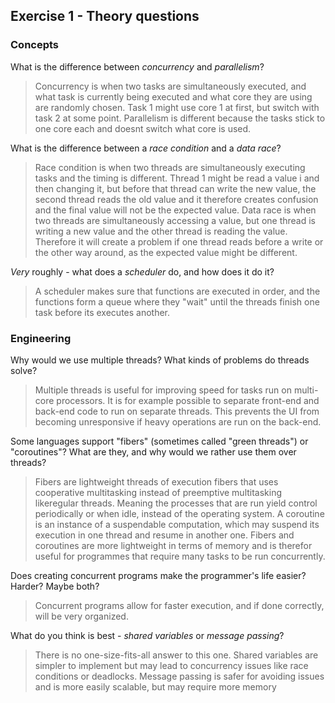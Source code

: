 ## Exercise 1 - Theory questions

### Concepts

What is the difference between *concurrency* and *parallelism*?
> Concurrency is when two tasks are simultaneously executed, and what task is currently being executed and what core they are using are randomly chosen. Task 1 might use core 1 at first, but switch with task 2 at some point. Parallelism is different because the tasks stick to one core each and doesnt switch what core is used.

What is the difference between a *race condition* and a *data race*? 
> Race condition is when two threads are simultaneously executing tasks and the timing is different. Thread 1 might be read a value i and then changing it, but before that thread can write the new value, the second thread reads the old value and it therefore creates confusion and the final value will not be the expected value.
Data race is when two threads are simultaneously accessing a value, but one thread is writing a new value and the other thread is reading the value. Therefore it will create a problem if one thread reads before a write or the other way around, as the expected value might be different.
 
*Very* roughly - what does a *scheduler* do, and how does it do it?
> A scheduler makes sure that functions are executed in order, and the functions form a queue where they "wait" until the threads finish one task before its executes another. 


### Engineering

Why would we use multiple threads? What kinds of problems do threads solve?

> Multiple threads is useful for improving speed for tasks run on multi-core processors.
> It is for example possible to separate front-end and back-end code to run on separate threads. This prevents the UI from becoming unresponsive if heavy operations are run on the back-end.

Some languages support "fibers" (sometimes called "green threads") or "coroutines"? What are they, and why would we rather use them over threads?

> Fibers are lightweight threads of execution fibers that uses cooperative multitasking instead of preemptive multitasking likeregular threads. Meaning the processes that are run yield control periodically or when idle, instead of the operating system.
> A coroutine is an instance of a suspendable computation, which may suspend its execution in one thread and resume in another one.
> Fibers and coroutines are more lightweight in terms of memory and is therefor useful for programmes that require many tasks to be run concurrently.

Does creating concurrent programs make the programmer's life easier? Harder? Maybe both?

> Concurrent programs allow for faster execution, and if done correctly, will be very organized.

What do you think is best - _shared variables_ or _message passing_?

> There is no one-size-fits-all answer to this one. Shared variables are simpler to implement but may lead to concurrency issues like race conditions or deadlocks. Message passing is safer for avoiding issues and is more easily scalable, but may require more memory